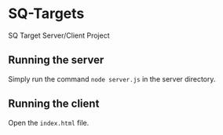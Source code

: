 # SQ-Targets
SQ Target Server/Client Project

## Running the server
Simply run the command `node server.js` in the server directory.

## Running the client
Open the `index.html` file.